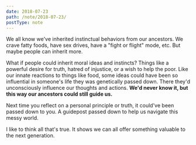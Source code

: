 ```yaml
---
date: 2018-07-23
path: /note/2018-07-23/
postType: note
---
```


We all know we've inherited instinctual behaviors from our ancestors. We crave fatty foods, have sex drives, have a "fight or flight" mode, etc. But maybe people can inherit more.

What if people could inherit moral ideas and instincts? Things like a powerful desire for truth, hatred of injustice, or a wish to help the poor. Like our innate reactions to things like food, some ideas could have been so influential in someone's life they was genetically passed down. There they'd unconsciously influence our thoughts and actions. **We'd never know it, but this way our ancestors could still guide us.**

Next time you reflect on a personal principle or truth, it could've been passed down to you. A guidepost passed down to help us navigate this messy world.

I like to think all that's true. It shows we can all offer something valuable to the next generation.
